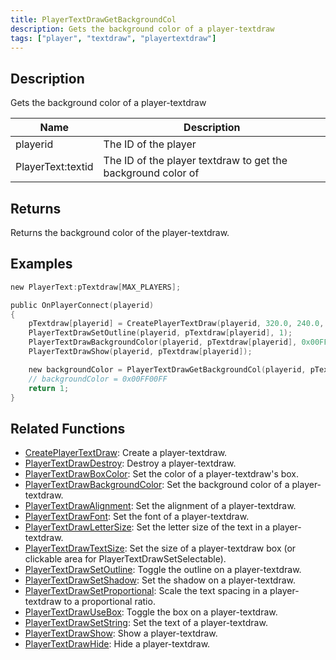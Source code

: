 ```yaml
---
title: PlayerTextDrawGetBackgroundCol
description: Gets the background color of a player-textdraw
tags: ["player", "textdraw", "playertextdraw"]
---
```


<VersionWarn version='omp v1.1.0.2612' />

## Description

Gets the background color of a player-textdraw

| Name              | Description                                                  |
| ----------------- | ------------------------------------------------------------ |
| playerid          | The ID of the player                                         |
| PlayerText:textid | The ID of the player textdraw to get the background color of |

## Returns

Returns the background color of the player-textdraw.

## Examples

```c
new PlayerText:pTextdraw[MAX_PLAYERS];

public OnPlayerConnect(playerid)
{
    pTextdraw[playerid] = CreatePlayerTextDraw(playerid, 320.0, 240.0, "Welcome to my OPEN.MP server");
    PlayerTextDrawSetOutline(playerid, pTextdraw[playerid], 1);
    PlayerTextDrawBackgroundColor(playerid, pTextdraw[playerid], 0x00FF00FF);
    PlayerTextDrawShow(playerid, pTextdraw[playerid]);

    new backgroundColor = PlayerTextDrawGetBackgroundCol(playerid, pTextdraw[playerid]);
    // backgroundColor = 0x00FF00FF
    return 1;
}
```

## Related Functions

- [CreatePlayerTextDraw](CreatePlayerTextDraw): Create a player-textdraw.
- [PlayerTextDrawDestroy](PlayerTextDrawDestroy): Destroy a player-textdraw.
- [PlayerTextDrawBoxColor](PlayerTextDrawBoxColor): Set the color of a player-textdraw's box.
- [PlayerTextDrawBackgroundColor](PlayerTextDrawBackgroundColor): Set the background color of a player-textdraw.
- [PlayerTextDrawAlignment](PlayerTextDrawAlignment): Set the alignment of a player-textdraw.
- [PlayerTextDrawFont](PlayerTextDrawFont): Set the font of a player-textdraw.
- [PlayerTextDrawLetterSize](PlayerTextDrawLetterSize): Set the letter size of the text in a player-textdraw.
- [PlayerTextDrawTextSize](PlayerTextDrawTextSize): Set the size of a player-textdraw box (or clickable area for PlayerTextDrawSetSelectable).
- [PlayerTextDrawSetOutline](PlayerTextDrawSetOutline): Toggle the outline on a player-textdraw.
- [PlayerTextDrawSetShadow](PlayerTextDrawSetShadow): Set the shadow on a player-textdraw.
- [PlayerTextDrawSetProportional](PlayerTextDrawSetProportional): Scale the text spacing in a player-textdraw to a proportional ratio.
- [PlayerTextDrawUseBox](PlayerTextDrawUseBox): Toggle the box on a player-textdraw.
- [PlayerTextDrawSetString](PlayerTextDrawSetString): Set the text of a player-textdraw.
- [PlayerTextDrawShow](PlayerTextDrawShow): Show a player-textdraw.
- [PlayerTextDrawHide](PlayerTextDrawHide): Hide a player-textdraw.
